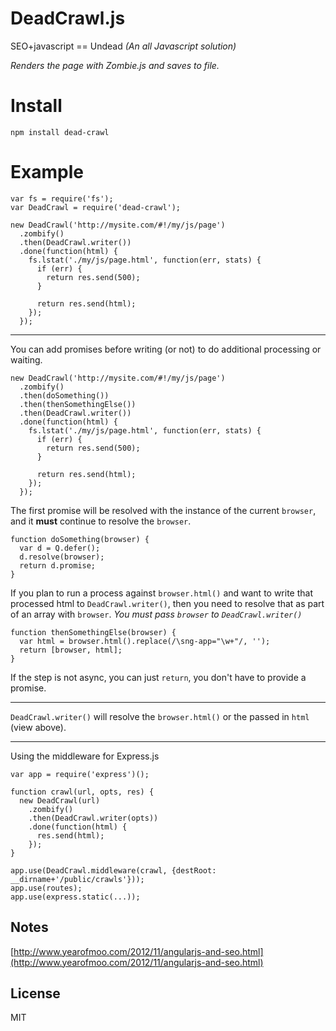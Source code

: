 # DeadCrawl.js

SEO+javascript == Undead *(An all Javascript solution)*

*Renders the page with Zombie.js and saves to file.*

# Install

    npm install dead-crawl

# Example

    var fs = require('fs');
    var DeadCrawl = require('dead-crawl');

    new DeadCrawl('http://mysite.com/#!/my/js/page')
      .zombify()
      .then(DeadCrawl.writer())
      .done(function(html) {
        fs.lstat('./my/js/page.html', function(err, stats) {
          if (err) {
            return res.send(500);
          }

          return res.send(html);
        });
      });

---

You can add promises before writing (or not) to do additional processing or waiting.

    new DeadCrawl('http://mysite.com/#!/my/js/page')
      .zombify()
      .then(doSomething())
      .then(thenSomethingElse())
      .then(DeadCrawl.writer())
      .done(function(html) {
        fs.lstat('./my/js/page.html', function(err, stats) {
          if (err) {
            return res.send(500);
          }

          return res.send(html);
        });
      });


The first promise will be resolved with the instance of the current `browser`, and it **must** continue to resolve the `browser`.

    function doSomething(browser) {
      var d = Q.defer();
      d.resolve(browser);
      return d.promise;
    }

If you plan to run a process against `browser.html()` and want to write that processed html to `DeadCrawl.writer()`, then you need to resolve that as part of an array with `browser`. *You must pass `browser` to `DeadCrawl.writer()`*

    function thenSomethingElse(browser) {
      var html = browser.html().replace(/\sng-app="\w+"/, '');
      return [browser, html];
    }

If the step is not async, you can just `return`, you don't have to provide a promise.

---

`DeadCrawl.writer()` will resolve the `browser.html()` or the passed in `html` (view above).

---

Using the middleware for Express.js

    var app = require('express')();

    function crawl(url, opts, res) {
      new DeadCrawl(url)
        .zombify()
        .then(DeadCrawl.writer(opts))
        .done(function(html) {
          res.send(html);
        });
    }

    app.use(DeadCrawl.middleware(crawl, {destRoot: __dirname+'/public/crawls'}));
    app.use(routes);
    app.use(express.static(...));



## Notes

[http://www.yearofmoo.com/2012/11/angularjs-and-seo.html](http://www.yearofmoo.com/2012/11/angularjs-and-seo.html)

## License

MIT

